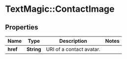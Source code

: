 # TextMagic::ContactImage

## Properties
Name | Type | Description | Notes
------------ | ------------- | ------------- | -------------
**href** | **String** | URI of a contact avatar. | 


